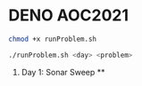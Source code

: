 # DENO AOC2021

```bash
chmod +x runProblem.sh
```

```bash
./runProblem.sh <day> <problem>
```

1. Day 1: Sonar Sweep **
